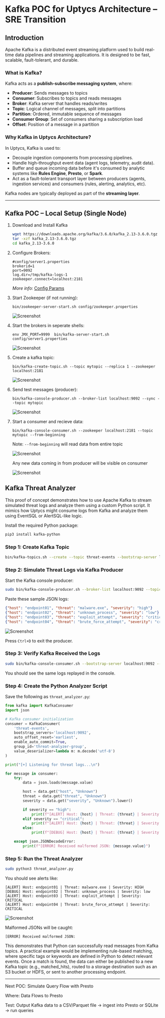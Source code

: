 
# Kafka POC for Uptycs Architecture – SRE Transition

## Introduction

Apache Kafka is a distributed event streaming platform used to build real-time data pipelines and streaming applications. It is designed to be fast, scalable, fault-tolerant, and durable.

### What is Kafka?
Kafka acts as a **publish-subscribe messaging system**, where:
- **Producer**: Sends messages to topics  
- **Consumer**: Subscribes to topics and reads messages  
- **Broker**: Kafka server that handles reads/writes  
- **Topic**: Logical channel of messages, split into partitions  
- **Partition**: Ordered, immutable sequence of messages  
- **Consumer Group**: Set of consumers sharing a subscription load  
- **Offset**: Position of a message in a partition  


### Why Kafka in Uptycs Architecture?

In Uptycs, Kafka is used to:
- Decouple ingestion components from processing pipelines.
- Handle high-throughput event data (agent logs, telemetry, audit data).
- Buffer and queue incoming data before it's consumed by analytic systems like **Rules Engine**, **Presto**, or **Spark**.
- Act as a fault-tolerant transport layer between producers (agents, ingestion services) and consumers (rules, alerting, analytics, etc).

Kafka nodes are typically deployed as part of the **streaming layer**.

---

## Kafka POC – Local Setup (Single Node)

1. Download and Install Kafka
    ```bash
    wget https://downloads.apache.org/kafka/3.6.0/kafka_2.13-3.6.0.tgz
    tar -xzf kafka_2.13-3.6.0.tgz
    cd kafka_2.13-3.6.0
    ```
2. Configure Brokers:
    
    ```
    #config/server1.properties
    brokerid=1
    port=9092
    log.dir=/tmp/kafka-logs-1
    zookeeper.connect=localhost:2181
    
    ```
    *More info:* [Config Params](http://kafka.apache.org/08/configuration.html)
   
4. Start Zookeeper (if not running):
    
    ```shell
    bin/zookeeper-server-start.sh config/zookeeper.properties
    ```
    ![Screenshot](images/kafka_poc_images/Picture1.png)
    
5. Start the brokers in seperate shells:
    
    ```shell
    env JMX_PORT=9999  bin/kafka-server-start.sh config/server1.properties
    ```
    ![Screenshot](images/kafka_poc_images/Picture2.png)

6. Create a kafka topic:

    ```shell
    bin/kafka-create-topic.sh --topic mytopic --replica 1 --zookeeper localhost:2181
    ```

    ![Screenshot](images/kafka_poc_images/Picture3.png)

7. Send test messages (producer):
    
    ```shell
    bin/kafka-console-producer.sh --broker-list localhost:9092 --sync --topic mytopic
    ```

    ![Screenshot](images/kafka_poc_images/Picture4.png)

8. Start a consumer and recieve data:
    
    ```shell
    bin/kafka-console-consumer.sh --zookeeper localhost:2181 --topic mytopic --from-beginning
    ```
    Note: `--from-beginning` will read data from entire topic

   ![Screenshot](images/kafka_poc_images/Picture5.png)
   
   Any new data coming in from producer will be visible on consumer

   ![Screenshot](images/kafka_poc_images/Picture6.png)


## Kafka Threat Analyzer ##

This proof of concept demonstrates how to use Apache Kafka to stream simulated threat logs and analyze them using a custom Python script. It mimics how Uptycs might consume logs from Kafka and analyze them using EventSQL or AlertSQL-like logic.

Install the required Python package:

```bash
pip3 install kafka-python
```

### Step 1: Create Kafka Topic

```bash
bin/kafka-topics.sh --create --topic threat-events --bootstrap-server localhost:9092
```

### Step 2: Simulate Threat Logs via Kafka Producer

Start the Kafka console producer:

```bash
sudo bin/kafka-console-producer.sh --broker-list localhost:9092 --topic threat-events
```

Paste these sample JSON logs:

```json
{"host": "endpoint01", "threat": "malware.exe", "severity": "high"}
{"host": "endpoint02", "threat": "unknown_process", "severity": "low"}
{"host": "endpoint03", "threat": "exploit_attempt", "severity": "critical"}
{"host": "endpoint04", "threat": "brute_force_attempt", "severity": "critical"}
```
![Screenshot](images/kafka_poc_images/Picture8.png)

Press `Ctrl+D` to exit the producer.

### Step 3: Verify Kafka Received the Logs

```bash
sudo bin/kafka-console-consumer.sh --bootstrap-server localhost:9092 --topic threat-events --from-beginning
```

You should see the same logs replayed in the console.

### Step 4: Create the Python Analyzer Script

Save the following as `threat_analyzer.py`:

```python
from kafka import KafkaConsumer
import json

# Kafka consumer initialization
consumer = KafkaConsumer(
    'threat-events',
    bootstrap_servers='localhost:9092',
    auto_offset_reset='earliest',
    enable_auto_commit=True,
    group_id='threat-analyzer-group',
    value_deserializer=lambda m: m.decode('utf-8')
)

print("[+] Listening for threat logs...\n")

for message in consumer:
    try:
        data = json.loads(message.value)

        host = data.get("host", "Unknown")
        threat = data.get("threat", "Unknown")
        severity = data.get("severity", "Unknown").lower()

        if severity == "high":
            print(f"[ALERT] Host: {host} | Threat: {threat} | Severity: HIGH")
        elif severity == "critical":
            print(f"[ALERT] Host: {host} | Threat: {threat} | Severity: CRITICAL")
        else:
            print(f"[DEBUG] Host: {host} | Threat: {threat} | Severity: {severity}")

    except json.JSONDecodeError:
        print(f"[ERROR] Received malformed JSON: {message.value}")
```

### Step 5: Run the Threat Analyzer

```bash
sudo python3 threat_analyzer.py
```

You should see alerts like:

```text
[ALERT] Host: endpoint01 | Threat: malware.exe | Severity: HIGH
[DEBUG] Host: endpoint02 | Threat: unknown_process | Severity: low
[ALERT] Host: endpoint03 | Threat: exploit_attempt | Severity: CRITICAL
[ALERT] Host: endpoint04 | Threat: brute_force_attempt | Severity: CRITICAL
```
![Screenshot](images/kafka_poc_images/Picture9.png)


Malformed JSONs will be caught:

```text
[ERROR] Received malformed JSON: 
```

This demonstrates that Python can successfully read messages from Kafka topics. A practical example would be implementing rule-based matching, where specific tags or keywords are defined in Python to detect relevant events. Once a match is found, the data can either be published to a new Kafka topic (e.g., matched_hits), routed to a storage destination such as an S3 bucket or HDFS, or sent to another processing endpoint.

---

Next POC:  Simulate Query Flow with Presto

Where: Data Flows to Presto

Test: Output Kafka data to a CSV/Parquet file → ingest into Presto or SQLite → run queries

